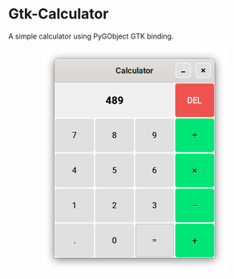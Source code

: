 # Gtk-Calculator
A simple calculator using PyGObject GTK binding.

<p align="center">
  <img src="sample.png">
</p>
